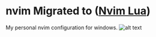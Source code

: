 # nvim Migrated to ([Nvim Lua](https://github.com/lucasdeprit/nvim-lua))
My personal nvim configuration for windows.
![alt text](https://github.com/lucasdeprit/nvim/blob/windows/Images/Front.jpg?raw=true)
